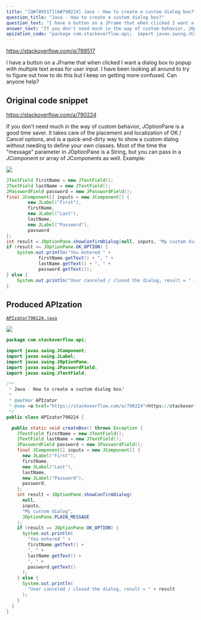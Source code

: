 ```yaml
---
title: "[Q#789517][A#790224] Java - How to create a custom dialog box?"
question_title: "Java - How to create a custom dialog box?"
question_text: "I have a button on a JFrame that when clicked I want a dialog box to popup with multiple text areas for user input.  I have been looking all around to try to figure out how to do this but I keep on getting more confused. Can anyone help?"
answer_text: "If you don't need much in the way of custom behavior, JOptionPane is a good time saver.  It takes care of the placement and localization of OK / Cancel options, and is a quick-and-dirty way to show a custom dialog without needing to define your own classes.  Most of the time the \"message\" parameter in JOptionPane is a String, but you can pass in a JComponent or array of JComponents as well. Example:"
apization_code: "package com.stackoverflow.api;  import javax.swing.JComponent; import javax.swing.JLabel; import javax.swing.JOptionPane; import javax.swing.JPasswordField; import javax.swing.JTextField;  /**  * Java - How to create a custom dialog box?  *  * @author APIzator  * @see <a href=\"https://stackoverflow.com/a/790224\">https://stackoverflow.com/a/790224</a>  */ public class APIzator790224 {    public static void createBox() throws Exception {     JTextField firstName = new JTextField();     JTextField lastName = new JTextField();     JPasswordField password = new JPasswordField();     final JComponent[] inputs = new JComponent[] {       new JLabel(\"First\"),       firstName,       new JLabel(\"Last\"),       lastName,       new JLabel(\"Password\"),       password,     };     int result = JOptionPane.showConfirmDialog(       null,       inputs,       \"My custom dialog\",       JOptionPane.PLAIN_MESSAGE     );     if (result == JOptionPane.OK_OPTION) {       System.out.println(         \"You entered \" +         firstName.getText() +         \", \" +         lastName.getText() +         \", \" +         password.getText()       );     } else {       System.out.println(         \"User canceled / closed the dialog, result = \" + result       );     }   } }"
---
```


https://stackoverflow.com/q/789517

I have a button on a JFrame that when clicked I want a dialog box to popup with multiple text areas for user input.  I have been looking all around to try to figure out how to do this but I keep on getting more confused. Can anyone help?



## Original code snippet

https://stackoverflow.com/a/790224

If you don&#x27;t need much in the way of custom behavior, JOptionPane is a good time saver.  It takes care of the placement and localization of OK / Cancel options, and is a quick-and-dirty way to show a custom dialog without needing to define your own classes.  Most of the time the &quot;message&quot; parameter in JOptionPane is a String, but you can pass in a JComponent or array of JComponents as well.
Example:

<div class="code-logo"><img src="/stackoverflow.png" /></div>

```java
JTextField firstName = new JTextField();
JTextField lastName = new JTextField();
JPasswordField password = new JPasswordField();
final JComponent[] inputs = new JComponent[] {
        new JLabel("First"),
        firstName,
        new JLabel("Last"),
        lastName,
        new JLabel("Password"),
        password
};
int result = JOptionPane.showConfirmDialog(null, inputs, "My custom dialog", JOptionPane.PLAIN_MESSAGE);
if (result == JOptionPane.OK_OPTION) {
    System.out.println("You entered " +
            firstName.getText() + ", " +
            lastName.getText() + ", " +
            password.getText());
} else {
    System.out.println("User canceled / closed the dialog, result = " + result);
}
```

## Produced APIzation

[`APIzator790224.java`](https://github.com/blind-papers/apization-temp-data/raw/main/search/APIzator790224.java)

<div class="code-logo"><img src="/apizator.png" /></div>

```java
package com.stackoverflow.api;

import javax.swing.JComponent;
import javax.swing.JLabel;
import javax.swing.JOptionPane;
import javax.swing.JPasswordField;
import javax.swing.JTextField;

/**
 * Java - How to create a custom dialog box?
 *
 * @author APIzator
 * @see <a href="https://stackoverflow.com/a/790224">https://stackoverflow.com/a/790224</a>
 */
public class APIzator790224 {

  public static void createBox() throws Exception {
    JTextField firstName = new JTextField();
    JTextField lastName = new JTextField();
    JPasswordField password = new JPasswordField();
    final JComponent[] inputs = new JComponent[] {
      new JLabel("First"),
      firstName,
      new JLabel("Last"),
      lastName,
      new JLabel("Password"),
      password,
    };
    int result = JOptionPane.showConfirmDialog(
      null,
      inputs,
      "My custom dialog",
      JOptionPane.PLAIN_MESSAGE
    );
    if (result == JOptionPane.OK_OPTION) {
      System.out.println(
        "You entered " +
        firstName.getText() +
        ", " +
        lastName.getText() +
        ", " +
        password.getText()
      );
    } else {
      System.out.println(
        "User canceled / closed the dialog, result = " + result
      );
    }
  }
}

```